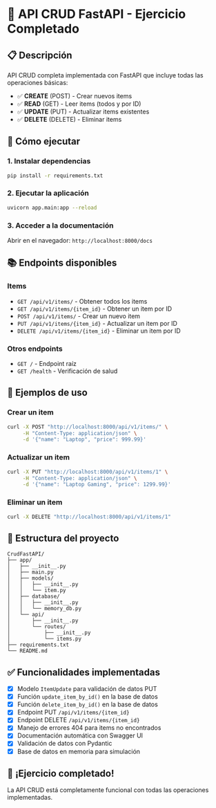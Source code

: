 # 🎯 API CRUD FastAPI - Ejercicio Completado

## 📋 Descripción
API CRUD completa implementada con FastAPI que incluye todas las operaciones básicas:
- ✅ **CREATE** (POST) - Crear nuevos items
- ✅ **READ** (GET) - Leer items (todos y por ID)
- ✅ **UPDATE** (PUT) - Actualizar items existentes
- ✅ **DELETE** (DELETE) - Eliminar items

## 🚀 Cómo ejecutar

### 1. Instalar dependencias
```bash
pip install -r requirements.txt
```

### 2. Ejecutar la aplicación
```bash
uvicorn app.main:app --reload
```

### 3. Acceder a la documentación
Abrir en el navegador: `http://localhost:8000/docs`

## 📚 Endpoints disponibles

### Items
- `GET /api/v1/items/` - Obtener todos los items
- `GET /api/v1/items/{item_id}` - Obtener un item por ID
- `POST /api/v1/items/` - Crear un nuevo item
- `PUT /api/v1/items/{item_id}` - Actualizar un item por ID
- `DELETE /api/v1/items/{item_id}` - Eliminar un item por ID

### Otros endpoints
- `GET /` - Endpoint raíz
- `GET /health` - Verificación de salud

## 🧪 Ejemplos de uso

### Crear un item
```bash
curl -X POST "http://localhost:8000/api/v1/items/" \
     -H "Content-Type: application/json" \
     -d '{"name": "Laptop", "price": 999.99}'
```

### Actualizar un item
```bash
curl -X PUT "http://localhost:8000/api/v1/items/1" \
     -H "Content-Type: application/json" \
     -d '{"name": "Laptop Gaming", "price": 1299.99}'
```

### Eliminar un item
```bash
curl -X DELETE "http://localhost:8000/api/v1/items/1"
```

## 📁 Estructura del proyecto
```
CrudFastAPI/
├── app/
│   ├── __init__.py
│   ├── main.py
│   ├── models/
│   │   ├── __init__.py
│   │   └── item.py
│   ├── database/
│   │   ├── __init__.py
│   │   └── memory_db.py
│   └── api/
│       ├── __init__.py
│       └── routes/
│           ├── __init__.py
│           └── items.py
├── requirements.txt
└── README.md
```

## ✅ Funcionalidades implementadas

- [x] Modelo `ItemUpdate` para validación de datos PUT
- [x] Función `update_item_by_id()` en la base de datos
- [x] Función `delete_item_by_id()` en la base de datos
- [x] Endpoint PUT `/api/v1/items/{item_id}`
- [x] Endpoint DELETE `/api/v1/items/{item_id}`
- [x] Manejo de errores 404 para items no encontrados
- [x] Documentación automática con Swagger UI
- [x] Validación de datos con Pydantic
- [x] Base de datos en memoria para simulación

## 🎉 ¡Ejercicio completado!
La API CRUD está completamente funcional con todas las operaciones implementadas.

